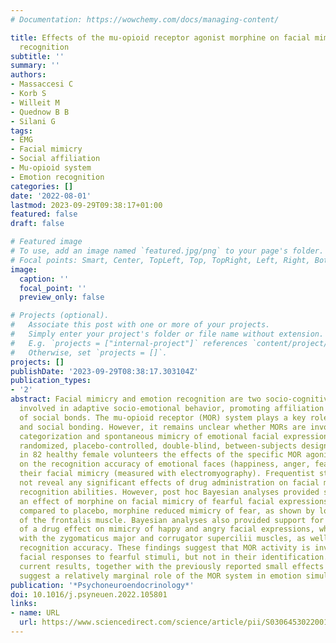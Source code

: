 ```yaml
---
# Documentation: https://wowchemy.com/docs/managing-content/

title: Effects of the mu-opioid receptor agonist morphine on facial mimicry and emotion
  recognition
subtitle: ''
summary: ''
authors:
- Massaccesi C
- Korb S
- Willeit M
- Quednow B B
- Silani G
tags:
- EMG
- Facial mimicry
- Social affiliation
- Mu-opioid system
- Emotion recognition
categories: []
date: '2022-08-01'
lastmod: 2023-09-29T09:38:17+01:00
featured: false
draft: false

# Featured image
# To use, add an image named `featured.jpg/png` to your page's folder.
# Focal points: Smart, Center, TopLeft, Top, TopRight, Left, Right, BottomLeft, Bottom, BottomRight.
image:
  caption: ''
  focal_point: ''
  preview_only: false

# Projects (optional).
#   Associate this post with one or more of your projects.
#   Simply enter your project's folder or file name without extension.
#   E.g. `projects = ["internal-project"]` references `content/project/deep-learning/index.md`.
#   Otherwise, set `projects = []`.
projects: []
publishDate: '2023-09-29T08:38:17.303104Z'
publication_types:
- '2'
abstract: Facial mimicry and emotion recognition are two socio-cognitive abilities
  involved in adaptive socio-emotional behavior, promoting affiliation and the establishment
  of social bonds. The mu-opioid receptor (MOR) system plays a key role in affiliation
  and social bonding. However, it remains unclear whether MORs are involved in the
  categorization and spontaneous mimicry of emotional facial expressions. Using a
  randomized, placebo-controlled, double-blind, between-subjects design, we investigated
  in 82 healthy female volunteers the effects of the specific MOR agonist morphine
  on the recognition accuracy of emotional faces (happiness, anger, fear), and on
  their facial mimicry (measured with electromyography). Frequentist statistics did
  not reveal any significant effects of drug administration on facial mimicry or emotion
  recognition abilities. However, post hoc Bayesian analyses provided support for
  an effect of morphine on facial mimicry of fearful facial expressions. Specifically,
  compared to placebo, morphine reduced mimicry of fear, as shown by lower activity
  of the frontalis muscle. Bayesian analyses also provided support for the absence
  of a drug effect on mimicry of happy and angry facial expressions, which were assessed
  with the zygomaticus major and corrugator supercilii muscles, as well as on emotion
  recognition accuracy. These findings suggest that MOR activity is involved in automatic
  facial responses to fearful stimuli, but not in their identification. Overall, the
  current results, together with the previously reported small effects of opioid compounds,
  suggest a relatively marginal role of the MOR system in emotion simulation and perception.
publication: '*Psychoneuroendocrinology*'
doi: 10.1016/j.psyneuen.2022.105801
links:
- name: URL
  url: https://www.sciencedirect.com/science/article/pii/S0306453022001421
---
```

